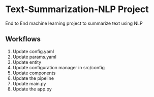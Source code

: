 # Text-Summarization-NLP Project
End to End machine learning project to summarize text using NLP

## Workflows

1. Update config.yaml
2. Update params.yaml
3. Update entity
4. Update configuration manager in src/config
5. Update components
6. Update the pipeline
7. Update main.py
8. Update the app.py

